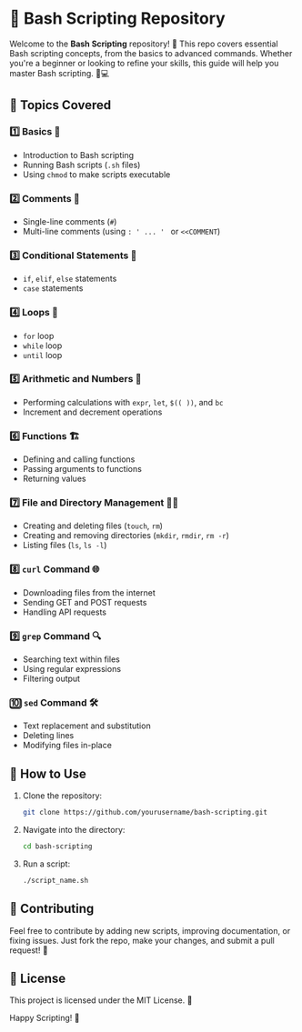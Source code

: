 # 🐧 Bash Scripting Repository

Welcome to the **Bash Scripting** repository! 🚀 This repo covers essential Bash scripting concepts, from the basics to advanced commands. Whether you're a beginner or looking to refine your skills, this guide will help you master Bash scripting. 📝💻

## 📂 Topics Covered

### 1️⃣ Basics 🏁
- Introduction to Bash scripting
- Running Bash scripts (`.sh` files)
- Using `chmod` to make scripts executable

### 2️⃣ Comments 📝
- Single-line comments (`#`)
- Multi-line comments (using `: ' ... ' ` or `<<COMMENT`)

### 3️⃣ Conditional Statements 🔀
- `if`, `elif`, `else` statements
- `case` statements

### 4️⃣ Loops 🔄
- `for` loop
- `while` loop
- `until` loop

### 5️⃣ Arithmetic and Numbers 🔢
- Performing calculations with `expr`, `let`, `$(( ))`, and `bc`
- Increment and decrement operations

### 6️⃣ Functions 🏗️
- Defining and calling functions
- Passing arguments to functions
- Returning values

### 7️⃣ File and Directory Management 📂📄
- Creating and deleting files (`touch`, `rm`)
- Creating and removing directories (`mkdir`, `rmdir`, `rm -r`)
- Listing files (`ls`, `ls -l`)

### 8️⃣ `curl` Command 🌐
- Downloading files from the internet
- Sending GET and POST requests
- Handling API requests

### 9️⃣ `grep` Command 🔍
- Searching text within files
- Using regular expressions
- Filtering output

### 🔟 `sed` Command 🛠️
- Text replacement and substitution
- Deleting lines
- Modifying files in-place

## 🎯 How to Use
1. Clone the repository:
   ```bash
   git clone https://github.com/yourusername/bash-scripting.git
   ```
2. Navigate into the directory:
   ```bash
   cd bash-scripting
   ```
3. Run a script:
   ```bash
   ./script_name.sh
   ```

## 🤝 Contributing
Feel free to contribute by adding new scripts, improving documentation, or fixing issues. Just fork the repo, make your changes, and submit a pull request! 🚀

## 📜 License
This project is licensed under the MIT License. 📝

Happy Scripting! 🎉
